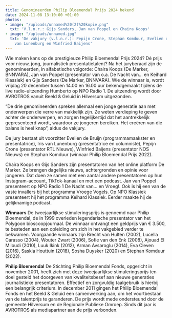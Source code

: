 ```yaml
---
title: Genomineerden Philip Bloemendal Prijs 2024 bekend
date: 2024-11-08 13:10:00 +01:00
photos:
- image: "/uploads/unnamed%20(2)%20kopie.png"
  txt: 'V.l.n.r.: Gijs Sanders, Jan van Poppel en Chaira Koops'
- image: "/uploads/unnamed.jpg"
  txt: 'De vakjury (v.l.n.r.): Pepijn Crone, Stephan Komduur, Evelien de Bruijn, Iris
    van Lunenburg en Winfried Baijens'
---
```


Wie maken kans op de prestigieuze Philip Bloemendal Prijs 2024? Dé prijs voor nieuw, jong, journalistiek presentatietalent? Na het juryberaad zijn de genomineerden, in alfabetische volgorde: Chaira Koops (De Marker, BNNVARA), Jan van Poppel (presentator van o.a. De Nacht van… en Keihard Klassiek) en Gijs Sanders (De Marker, BNNVARA). Wie de winnaar is, wordt vrijdag 20 december tussen 14.00 en 16.00 uur bekendgemaakt tijdens de live radio-uitzending Humberto op NPO Radio 1. De uitzending wordt door AVROTROS vanuit Beeld & Geluid in Hilversum uitgezonden.

<!--more-->

“De drie genomineerden spreken allemaal een jonge generatie aan met onderwerpen die verre van makkelijk zijn. Ze weten verdieping te geven achter de onderwerpen, en zorgen tegelijkertijd dat het aantrekkelijk gepresenteerd wordt, waardoor ze jongeren bereiken. Het creëren van die balans is heel knap”, aldus de vakjury. 

De jury bestaat uit voorzitter Evelien de Bruijn (programmamaakster en presentatrice), Iris van Lunenburg (presentatrice en columniste), Pepijn Crone (presentator RTL Nieuws), Winfried Baijens (presentator NOS Nieuws) en Stephan Komduur (winnaar Philip Bloemendal Prijs 2022).

Chaira Koops en Gijs Sanders zijn presentatoren van het online platform De Marker. Ze brengen dagelijks nieuws, achtergronden en opinie voor jongeren. Dat doen ze samen met een aantal andere presentatoren op hun Instagram-account, TikTok-kanaal en met een podcast. Jan van Poppel presenteert op NPO Radio 1 De Nacht van… en Vroeg!. Ook is hij een van de vaste invallers bij het programma Vroege Vogels. Op NPO Klassiek presenteert hij het programma Keihard Klassiek. Eerder maakte hij de gelijknamige podcast.

**Winnaars**
De tweejaarlijkse stimuleringsprijs is genoemd naar Philip Bloemendal, de in 1999 overleden legendarische presentator van het Polygoon bioscoopjournaal. De winnaar ontvangt een geldprijs van € 3.500, te besteden aan een opleiding om zich in het vakgebied verder te bekwamen. Voorgaande winnaars zijn Brecht van Hulten (2002), Lucella Carasso (2004), Wouter Zwart (2006), Sofie van den Enk (2008), Ajouad El Miloudi (2010), Luuk Ikink (2012), Arman Avsaroglu (2014), Eva Cleven (2016), Saskia Houttuin (2018), Sosha Duysker (2020) en Stephan Komduur (2022).

**Philip Bloemendal**
De Stichting Philip Bloemendal Fonds, opgericht in november 2001, heeft zich met deze tweejaarlijkse stimuleringsprijs ten doel gesteld het doorgeven van kwaliteitsbesef aan nieuwe generaties journalistieke presentatoren. Effectief en zorgvuldig taalgebruik is hierbij een belangrijk criterium. In december 2011 gingen het Philip Bloemendal Fonds en het Beeld & Geluid een samenwerking aan, om het voortbestaan van de talentprijs te garanderen. De prijs wordt mede ondersteund door de gemeente Hilversum en de Regionale Publieke Omroep. Sinds dit jaar is AVROTROS als mediapartner aan de prijs verbonden.
